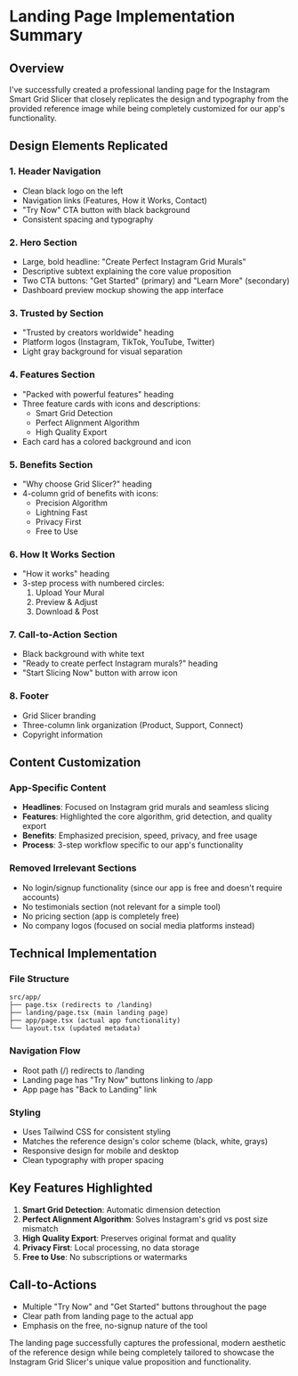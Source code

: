 # Landing Page Implementation Summary

## Overview

I've successfully created a professional landing page for the Instagram Smart Grid Slicer that closely replicates the design and typography from the provided reference image while being completely customized for our app's functionality.

## Design Elements Replicated

### 1. **Header Navigation**

- Clean black logo on the left
- Navigation links (Features, How it Works, Contact)
- "Try Now" CTA button with black background
- Consistent spacing and typography

### 2. **Hero Section**

- Large, bold headline: "Create Perfect Instagram Grid Murals"
- Descriptive subtext explaining the core value proposition
- Two CTA buttons: "Get Started" (primary) and "Learn More" (secondary)
- Dashboard preview mockup showing the app interface

### 3. **Trusted by Section**

- "Trusted by creators worldwide" heading
- Platform logos (Instagram, TikTok, YouTube, Twitter)
- Light gray background for visual separation

### 4. **Features Section**

- "Packed with powerful features" heading
- Three feature cards with icons and descriptions:
  - Smart Grid Detection
  - Perfect Alignment Algorithm
  - High Quality Export
- Each card has a colored background and icon

### 5. **Benefits Section**

- "Why choose Grid Slicer?" heading
- 4-column grid of benefits with icons:
  - Precision Algorithm
  - Lightning Fast
  - Privacy First
  - Free to Use

### 6. **How It Works Section**

- "How it works" heading
- 3-step process with numbered circles:
  1. Upload Your Mural
  2. Preview & Adjust
  3. Download & Post

### 7. **Call-to-Action Section**

- Black background with white text
- "Ready to create perfect Instagram murals?" heading
- "Start Slicing Now" button with arrow icon

### 8. **Footer**

- Grid Slicer branding
- Three-column link organization (Product, Support, Connect)
- Copyright information

## Content Customization

### App-Specific Content

- **Headlines**: Focused on Instagram grid murals and seamless slicing
- **Features**: Highlighted the core algorithm, grid detection, and quality export
- **Benefits**: Emphasized precision, speed, privacy, and free usage
- **Process**: 3-step workflow specific to our app's functionality

### Removed Irrelevant Sections

- No login/signup functionality (since our app is free and doesn't require accounts)
- No testimonials section (not relevant for a simple tool)
- No pricing section (app is completely free)
- No company logos (focused on social media platforms instead)

## Technical Implementation

### File Structure

```
src/app/
├── page.tsx (redirects to /landing)
├── landing/page.tsx (main landing page)
├── app/page.tsx (actual app functionality)
└── layout.tsx (updated metadata)
```

### Navigation Flow

- Root path (/) redirects to /landing
- Landing page has "Try Now" buttons linking to /app
- App page has "Back to Landing" link

### Styling

- Uses Tailwind CSS for consistent styling
- Matches the reference design's color scheme (black, white, grays)
- Responsive design for mobile and desktop
- Clean typography with proper spacing

## Key Features Highlighted

1. **Smart Grid Detection**: Automatic dimension detection
2. **Perfect Alignment Algorithm**: Solves Instagram's grid vs post size mismatch
3. **High Quality Export**: Preserves original format and quality
4. **Privacy First**: Local processing, no data storage
5. **Free to Use**: No subscriptions or watermarks

## Call-to-Actions

- Multiple "Try Now" and "Get Started" buttons throughout the page
- Clear path from landing page to the actual app
- Emphasis on the free, no-signup nature of the tool

The landing page successfully captures the professional, modern aesthetic of the reference design while being completely tailored to showcase the Instagram Grid Slicer's unique value proposition and functionality.
